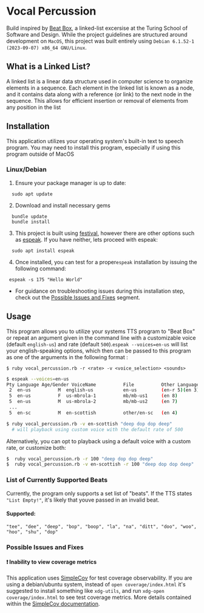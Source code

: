# Vocal Percussion
Build inspired by [Beat Box](https://backend.turing.edu/module1/projects/beat_box/), a linked-list excersise at the Turing School of Software and Design. While the project guidelines are structured around development on `MacOS`, this project was built entirely using `Debian 6.1.52-1 (2023-09-07) x86_64 GNU/Linux`.

## What is a Linked List?

A linked list is a linear data structure used in computer science to organize elements in a sequence. Each element in the linked list is known as a node, and it contains data along with a reference (or link) to the next node in the sequence. This allows for efficient insertion or removal of elements from any position in the list

## Installation

This application utilizes your operating system's built-in text to speech program. You may need to install this program, especially if using this program outside of MacOS

### Linux/Debian

1. Ensure your package manager is up to date:

```shell
  sudo apt update
```
2. Download and install necessary gems
```shell
  bundle update
  bundle install
```
3. This project is built using [festival](https://www.cstr.ed.ac.uk/projects/festival/), however there are other options such as [espeak](https://espeak.sourceforge.net/). If you have neither, lets proceed with espeak:

```shell
  sudo apt install espeak
```

4. Once installed, you can test for a proper`espeak` installation by issuing the following command:

```shell
 espeak -s 175 "Hello World"
```

- For guidance on troubleshooting issues during this installation step, check out the [Possible Issues and Fixes](#possible-issues-and-fixes) segment.

## Usage
This program allows you to utilize your systems TTS program to "Beat Box" or repeat an argument given in the command line with a customizable voice (default `english-us`) and rate (default `500`).`espeak --voices=en-us` will list your english-speaking options, which then can be passed to this program as one of the arguments in the following format :

`$ ruby vocal_percussion.rb -r <rate> -v <voice_selection> <sounds>`

```bash
$ espeak --voices=en-us
Pty Language Age/Gender VoiceName          File          Other Languages
 2  en-us          M  english-us           en-us         (en-r 5)(en 3)
 5  en-us          F  us-mbrola-1          mb/mb-us1     (en 8)
 5  en-us          M  us-mbrola-2          mb/mb-us2     (en 7)
 ...
 5  en-sc          M  en-scottish          other/en-sc   (en 4)
```

```bash
$ ruby vocal_percussion.rb -v en-scottish "deep dop dop deep"
  # will playback using custom voice with the default rate of 500
```

Alternatively, you can opt to playback using a default voice with a custom rate, or customize both:

```bash
$  ruby vocal_percussion.rb -r 100 "deep dop dop deep"
$  ruby vocal_percussion.rb -v en-scottish -r 100 "deep dop dop deep"
```


### List of Currently Supported Beats
Currently, the program only supports a set list of "beats". If the TTS states `"List Empty!"`, it's likely that youve passed in an invalid beat.

#### Supported:
`"tee", "dee", "deep", "bop", "boop", "la", "na", "ditt", "doo", "woo", "hoo", "shu", "dop"`

### Possible Issues and Fixes
#### ❗ Inability to view coverage metrics

This application uses [SimpleCov](https://github.com/simplecov-ruby/simplecov) for test coverage observability. If you are using a debian/ubuntu system, instead of `open coverage/index.html` it's suggested to install something like `xdg-utils`, and run `xdg-open coverage/index.html` to see test coverage metrics. More details contained within the [SimpleCov documentation](https://github.com/simplecov-ruby/simplecov#:~:text=After%20running%20your%20tests%2C%20open%20coverage/index.html%20in%20the%20browser%20of%20your%20choice.%20For%20example%2C%20in%20a%20Mac%20Terminal%2C%20run%20the%20following%20command%20from%20your%20application%27s%20root%20directory%3A).
